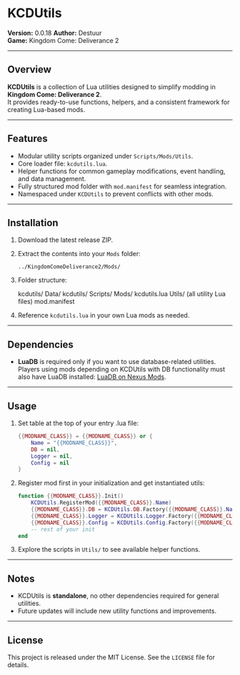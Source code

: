 # KCDUtils

**Version:** <!--VERSION-->0.0.18<!--/VERSION-->
**Author:** Destuur  
**Game:** Kingdom Come: Deliverance 2  

---

## Overview

**KCDUtils** is a collection of Lua utilities designed to simplify modding in **Kingdom Come: Deliverance 2**.  
It provides ready-to-use functions, helpers, and a consistent framework for creating Lua-based mods.

---

## Features

- Modular utility scripts organized under `Scripts/Mods/Utils`.  
- Core loader file: `kcdutils.lua`.  
- Helper functions for common gameplay modifications, event handling, and data management.  
- Fully structured mod folder with `mod.manifest` for seamless integration.  
- Namespaced under `KCDUtils` to prevent conflicts with other mods.

---

## Installation

1. Download the latest release ZIP.  
2. Extract the contents into your `Mods` folder:
    ```
    ../KingdomComeDeliverance2/Mods/
    ```
3. Folder structure:

    kcdutils/
      Data/
        kcdutils/
          Scripts/
            Mods/
              kcdutils.lua
              Utils/
                (all utility Lua files)
      mod.manifest

4. Reference `kcdutils.lua` in your own Lua mods as needed.

---

## Dependencies

- **LuaDB** is required only if you want to use database-related utilities.  
  Players using mods depending on KCDUtils with DB functionality must also have LuaDB installed: [LuaDB on Nexus Mods](https://www.nexusmods.com/kingdomcomedeliverance2/mods/1523).

---

## Usage

1. Set table at the top of your entry .lua file:  

    ```lua
    {{MODNAME_CLASS}} = {{MODNAME_CLASS}} or {
        Name = "{{MODNAME_CLASS}}",
        DB = nil,
        Logger = nil,
        Config = nil
    }
    ```

2. Register mod first in your initialization and get instantiated utils:  

    ```lua
    function {{MODNAME_CLASS}}.Init()
        KCDUtils.RegisterMod({{MODNAME_CLASS}}.Name)
        {{MODNAME_CLASS}}.DB = KCDUtils.DB.Factory({{MODNAME_CLASS}}.Name)
        {{MODNAME_CLASS}}.Logger = KCDUtils.Logger.Factory({{MODNAME_CLASS}}.Name)
        {{MODNAME_CLASS}}.Config = KCDUtils.Config.Factory({{MODNAME_CLASS}}.Name)
        -- rest of your init
    end
    ```

3. Explore the scripts in `Utils/` to see available helper functions.

---

## Notes

- KCDUtils is **standalone**, no other dependencies required for general utilities.  
- Future updates will include new utility functions and improvements.  

---

## License

This project is released under the MIT License. See the `LICENSE` file for details.
